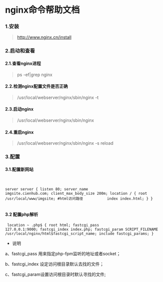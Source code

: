 # nginx命令帮助文档


### 1.安装

> http://www.nginx.cn/install


### 2.启动和查看
#### 2.1.查看nginx进程
> ps -ef|grep nginx

#### 2.2.检测nginx配置文件是否正确
> /usr/local/webserver/nginx/sbin/nginx -t

#### 2.3.启动nginx
> /usr/local/webserver/nginx/sbin/nginx

#### 2.4.重启nginx
> /usr/local/webserver/nginx/sbin/nginx -s reload



### 3.配置

#### 3.1.配置新网站

​<code><pre>server
server {
    listen 80;
    server_name imgsite.cienhub.com;
    client_max_body_size 200m;
    location / {
        root /usr/local/www/imgsite; #html访问路径  
        index index.html;
    }
}
​</pre></code>

#### 3.2 配置php解析

<code><pre>
    location ~ \.php$ {
        root           html;
        fastcgi_pass   127.0.0.1:9000;
        fastcgi_index  index.php;
        fastcgi_param  SCRIPT_FILENAME  /usr/local/nginx/html$fastcgi_script_name;
        include        fastcgi_params;
    }
</pre></code>

- 说明

a、fastcgi_pass 用来指定php-fpm监听的地址或者socket；

b、fastcgi_index 设定访问根目录默认去找的文件；

c、fastcgi_param设置访问根目录时默认寻找的文件;
